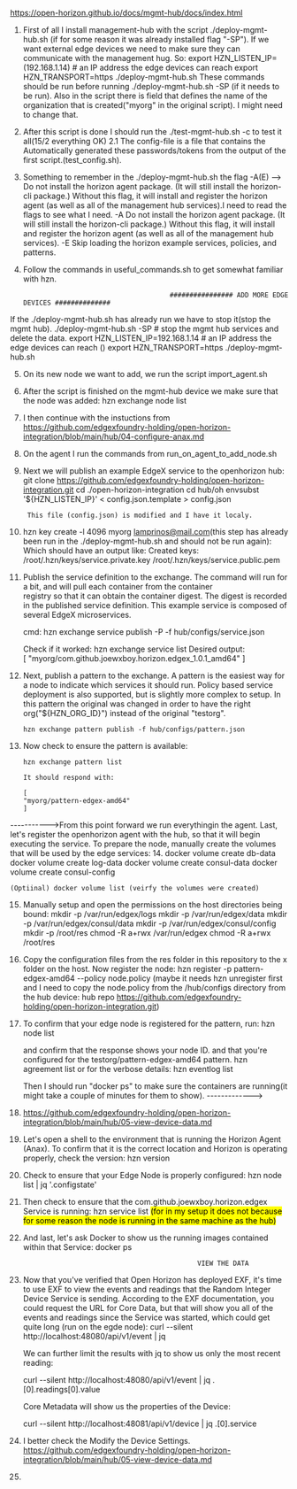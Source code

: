 https://open-horizon.github.io/docs/mgmt-hub/docs/index.html
1. First of all I install management-hub with the script ./deploy-mgmt-hub.sh (if for some reason it was already installed flag "-SP"). If we want external edge devices 
we need to make sure they can communicate with the management hug. So:
    export HZN_LISTEN_IP=<external-ip>(192.168.1.14)   # an IP address the edge devices can reach
    export HZN_TRANSPORT=https
    ./deploy-mgmt-hub.sh
These commands should be run before running ./deploy-mgmt-hub.sh -SP (if it needs to be run).
Also in the script there is field that defines the name of the organization that is created("myorg" in the original script).
I might need to change that.

2. After this script is done I should run the ./test-mgmt-hub.sh -c <config-file>  to test it all(15/2 everything OK)
    2.1 The config-file is a file that contains the Automatically generated these passwords/tokens from the output of the first script.(test_config.sh).

3. Something to remember in the ./deploy-mgmt-hub.sh the flag  -A(E) -->  Do not install the horizon agent package. (It will still install the horizon-cli package.) 
Without this flag, it will install and register the horizon agent (as well as all of the management hub services).I need to read the flags to see what I need.
-A    Do not install the horizon agent package. (It will still install the horizon-cli package.) Without this flag, it will install and register the horizon agent (as well as all of the management hub services).
-E    Skip loading the horizon example services, policies, and patterns.


4. Follow the commands in useful_commands.sh to get somewhat familiar with hzn.

                                            ################ ADD MORE EDGE DEVICES ##############

If the ./deploy-mgmt-hub.sh has already run we have to stop it(stop the mgmt hub).
./deploy-mgmt-hub.sh -SP   # stop the mgmt hub services and delete the data.
export HZN_LISTEN_IP=192.168.1.14   # an IP address the edge devices can reach (<external-ip>)
export HZN_TRANSPORT=https
./deploy-mgmt-hub.sh

5. On its new node we want to add, we run the script import_agent.sh

6. After the script is finished on the mgmt-hub device we make sure that the node was added:  hzn exchange node list

7. I then continue with the instuctions from https://github.com/edgexfoundry-holding/open-horizon-integration/blob/main/hub/04-configure-anax.md

8. On the agent I run the commands from run_on_agent_to_add_node.sh
    

9. Next we will publish an example EdgeX service to the openhorizon hub: 
        git clone https://github.com/edgexfoundry-holding/open-horizon-integration.git
        cd ./open-horizon-integration
        cd hub/oh
        envsubst '${HZN_LISTEN_IP}' < config.json.template > config.json
        
        This file (config.json) is modified and I have it localy. 

10. hzn key create -l 4096 myorg lamprinos@mail.com(this step has already been run in the ./deploy-mgmt-hub.sh and should not be run 
again):
    Which should have an output like: Created keys:
                                            /root/.hzn/keys/service.private.key
                                            /root/.hzn/keys/service.public.pem

11. Publish the service definition to the exchange. The command will run for a bit, and will pull each container from the container     
    registry so that it can obtain the container digest. The digest is recorded in the published service definition. This example 
    service is composed of several EdgeX microservices.
    
    cmd: 
        hzn exchange service publish -P -f hub/configs/service.json

    Check if it worked: hzn exchange service list
    Desired output:  
        [
        "myorg/com.github.joewxboy.horizon.edgex_1.0.1_amd64"
        ]

12. Next, publish a pattern to the exchange. A pattern is the easiest way for a node to indicate 
    which services it should run. Policy based service deployment is also supported, but is slightly 
    more complex to setup. In this pattern the original was changed in order to have the right org("${HZN_ORG_ID}") instead of the 
    original "testorg".

        hzn exchange pattern publish -f hub/configs/pattern.json


13. Now check to ensure the pattern is available:

        hzn exchange pattern list

        It should respond with:

        [
        "myorg/pattern-edgex-amd64"
        ]

----------->From this point forward we run everythingin the agent.
Last, let's register the openhorizon agent with the hub, so that it will begin executing the service.
To prepare the node, manually create the volumes that will be used by the edge services:
14. docker volume create db-data
    docker volume create log-data
    docker volume create consul-data
    docker volume create consul-config 

    (Optiinal) docker volume list (veirfy the volumes were created)

15. Manually setup and open the permissions on the host directories being bound:
    mkdir -p /var/run/edgex/logs
    mkdir -p /var/run/edgex/data
    mkdir -p /var/run/edgex/consul/data
    mkdir -p /var/run/edgex/consul/config
    mkdir -p /root/res
    chmod -R a+rwx /var/run/edgex
    chmod -R a+rwx /root/res

16. Copy the configuration files from the res folder in this repository to the x folder on the host.
    Now register the node:
    hzn register -p pattern-edgex-amd64 --policy node.policy (maybe it needs hzn unregister first and I need to copy the node.policy
    from the /hub/configs directory from 
    the hub device: hub repo  https://github.com/edgexfoundry-holding/open-horizon-integration.git)

17. 
    To confirm that your edge node is registered for the pattern, run:
    hzn node list

    and confirm that the response shows your node ID. and that you're configured for the testorg/pattern-edgex-amd64 pattern.
    hzn agreement list or for the verbose details: 
    hzn eventlog list

    Then I should run "docker ps" to make sure the containers are running(it might take a couple of minutes for them to show). 
------------->



18. https://github.com/edgexfoundry-holding/open-horizon-integration/blob/main/hub/05-view-device-data.md

19. Let's open a shell to the environment that is running the Horizon Agent (Anax). To confirm that it is the correct location and Horizon is operating properly, check the version:
    hzn version

20. Check to ensure that your Edge Node is properly configured:
    hzn node list | jq '.configstate'

21. Then check to ensure that the com.github.joewxboy.horizon.edgex Service is running:
    hzn service list <mark >(for in my setup it does not because for some reason the node is running in the same machine as the hub)</mark>

22. And last, let's ask Docker to show us the running images contained within that Service:
    docker ps

                                                    VIEW THE DATA

23. Now that you've verified that Open Horizon has deployed EXF, it's time to use EXF to view the events and readings that the Random Integer Device Service is sending.
    According to the EXF documentation, you could request the URL for Core Data, but that will show you all of the events and readings since the Service was started, which could get quite long (run on the egde node):
    curl --silent http://localhost:48080/api/v1/event | jq

    We can further limit the results with jq to show us only the most recent reading:

    curl --silent http://localhost:48080/api/v1/event | jq .[0].readings[0].value
    
    Core Metadata will show us the properties of the Device:

    curl --silent http://localhost:48081/api/v1/device | jq .[0].service

24. I better check the Modify the Device Settings. https://github.com/edgexfoundry-holding/open-horizon-integration/blob/main/hub/05-view-device-data.md

25. 